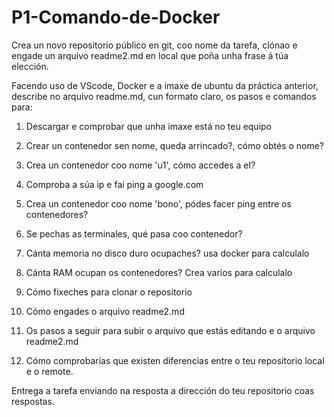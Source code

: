 # P1-Comando-de-Docker


Crea un novo repositorio público en git, coo nome da tarefa, clónao e engade un arquivo readme2.md en local que poña unha frase á túa elección.

Facendo uso de VScode, Docker e a imaxe de ubuntu da práctica anterior, describe no arquivo readme.md, cun formato claro, os pasos e comandos para:

1. Descargar e comprobar que unha imaxe está no teu equipo

2. Crear un contenedor sen nome, queda arrincado?, cómo obtés o nome?

3. Crea un contenedor coo nome 'u1', cómo accedes a el?

4. Comproba a súa ip e fai ping a google.com

5. Crea un contenedor coo nome 'bono', pódes facer ping entre os contenedores?

6. Se pechas as terminales, qué pasa coo contenedor?

7. Cánta memoria no disco duro ocupaches? usa docker para calculalo

8. Cánta RAM ocupan os contenedores? Crea varios para calculalo

9. Cómo fixeches para clonar o repositorio

10. Cómo engades o arquivo readme2.md

11. Os pasos a seguir para subir o arquivo que estás editando e o arquivo readme2.md

12. Cómo comprobarías que existen diferencias entre o teu repositorio local e o remote.

Entrega a tarefa enviando na resposta a dirección do teu repositorio coas respostas.

